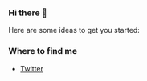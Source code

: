 ### Hi there 👋

<!--
**Ruben0M/Ruben0M** is a ✨ _special_ ✨ repository because its `README.md` (this file) appears on your GitHub profile. -->

Here are some ideas to get you started:

### Where to find me

- [Twitter](https://twitter.com/Ruben0M)
